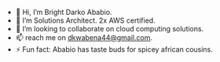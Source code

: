 - 👋 Hi, I’m Bright Darko Ababio.
- 👀 I’m Solutions Architect. 2x AWS certified.
- 💞️ I’m looking to collaborate on cloud computing solutions.
- 📫 reach me on dkwabena44@gmail.com.
- ⚡ Fun fact: Ababio has taste buds for spicey african cousins.

<!---
kwbna-ababi/kwbna-ababi is a ✨ special ✨ repository because its `README.md` (this file) appears on your GitHub profile.
You can click the Preview link to take a look at your changes.
--->
